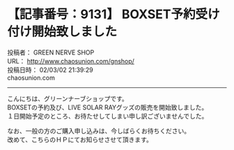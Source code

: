 # 【記事番号：9131】 BOXSET予約受け付け開始致しました

投稿者： GREEN NERVE SHOP  
URL： http://www.chaosunion.com/gnshop/  
投稿日時： 02/03/02 21:39:29  
chaosunion.com

---

こんにちは、グリーンナーブショップです。  
BOXSETの予約及び、LIVE SOLAR RAYグッズの販売を開始致しました。  
１日開始予定のところ、お待たせしてしまい申し訳ございませんでした。  
  
なお、一般の方のご購入申し込みは、今しばらくお待ちください。  
改めて、こちらのＨＰにてお知らせさせて頂きます。